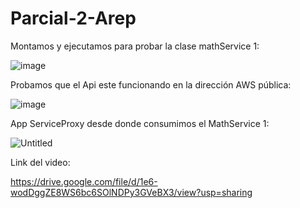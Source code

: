 # Parcial-2-Arep

Montamos y ejecutamos para probar la clase mathService 1:

![image](https://user-images.githubusercontent.com/25957863/198161996-316ba150-13e1-4b89-82e2-e824dac7663b.png)

Probamos que el Api este funcionando en la dirección AWS pública:

![image](https://user-images.githubusercontent.com/25957863/198162056-28733fb3-4821-403c-97ae-723b4f166c0c.png)

App ServiceProxy desde donde consumimos el MathService 1:

![Untitled](https://user-images.githubusercontent.com/25957863/198163167-ee9e3577-5073-4848-a1db-ebde336fa61b.png)

Link del video:

https://drive.google.com/file/d/1e6-wodDggZE8WS6bc6SOlNDPy3GVeBX3/view?usp=sharing
